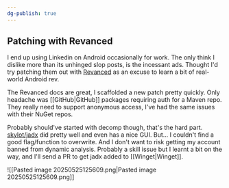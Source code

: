 ```yaml
---
dg-publish: true
---
```

## Patching with Revanced
I end up using Linkedin on Android occasionally for work. The only think I dislike more than its unhinged slop posts, is the incessant ads.
Thought I'd try patching them out with [Revanced](https://revanced.app/) as an excuse to learn a bit of real-world Android rev. 

The Revanced docs are great, I scaffolded a new patch pretty quickly. Only headache was [[GitHub|GitHub]] packages requiring auth for a Maven repo. They really need to support anonymous access, I've had the same issues with their NuGet repos.

Probably should've started with decomp though, that's the hard part. [skylot/jadx](https://github.com/skylot/jadx) did pretty well and even has a nice GUI.
But... I couldn't find a good flag/function to overwrite. And I don't want to risk getting my account banned from dynamic analysis.
Probably a skill issue but I learnt a bit on the way, and I'll send a PR to get jadx added to [[Winget|Winget]].

![[Pasted image 20250525125609.png|Pasted image 20250525125609.png]]